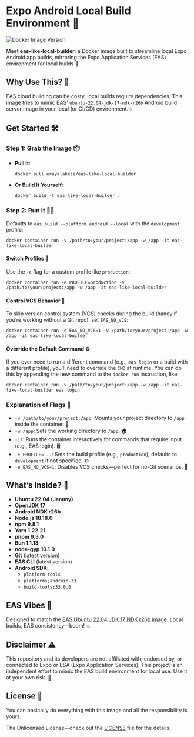 Expo Android Local Build Environment 🚀
=================================

![Docker Image Version](https://img.shields.io/docker/v/erayalakese/eas-like-local-builder?label=docker)

Meet **eas-like-local-builder**: a Docker image built to streamline local Expo Android app builds, mirroring the Expo Application Services (EAS) environment for local builds 🎯

Why Use This? 🤔
----------------

EAS cloud building can be costy, local builds require dependencies. This image tries to mimic EAS' [`ubuntu-22.04-jdk-17-ndk-r26b`](https://docs.expo.dev/build-reference/infrastructure/#ubuntu-2204-jdk-17-ndk-r26b-latest-sdk-51-sdk-52) Android build server image in your local (or CI/CD) environment.💥

Get Started 🛠️
---------------

### Step 1: Grab the Image 📦

*   **Pull It**:
    
        docker pull erayalakese/eas-like-local-builder
    
*   **Or Build It Yourself**:
    
        docker build -t eas-like-local-builder .
    

### Step 2: Run It 🏃‍♂️

Defaults to `eas build --platform android --local` with the `development` profile:

    docker container run -v /path/to/your/project:/app -w /app -it eas-like-local-builder

#### Switch Profiles 🔄

Use the `-e` flag for a custom profile like `production`:

    docker container run -e PROFILE=production -v /path/to/your/project:/app -w /app -it eas-like-local-builder

#### Control VCS Behavior 🚫

To skip version control system (VCS) checks during the build (handy if you’re working without a Git repo), set `EAS_NO_VCS`:

    docker container run -e EAS_NO_VCS=1 -v /path/to/your/project:/app -w /app -it eas-like-local-builder

#### Override the Default Command ⚙️

If you ever need to run a different command (e.g., `eas login` or a build with a different profile), you’ll need to override the `CMD` at runtime. You can do this by appending the new command to the `docker run` instruction, like:

    docker container run -v /path/to/your/project:/app -w /app -it eas-like-local-builder eas login

### Explanation of Flags 📜

*   `-v /path/to/your/project:/app`: Mounts your project directory to `/app` inside the container. 📂
*   `-w /app`: Sets the working directory to `/app`. 🏠
*   `-it`: Runs the container interactively for commands that require input (e.g., EAS login). 🖥️
*   `-e PROFILE=...`: Sets the build profile (e.g., `production`); defaults to `development` if not specified. ⚙️
*   `-e EAS_NO_VCS=1`: Disables VCS checks—perfect for no-Git scenarios. 🚫

What’s Inside? 🧰
-----------------

*   **Ubuntu 22.04 (Jammy)**
*   **OpenJDK 17**
*   **Android NDK r26b**
*   **Node.js 18.18.0**
*   **npm 9.8.1**
*   **Yarn 1.22.21**
*   **pnpm 9.3.0**
*   **Bun 1.1.13**
*   **node-gyp 10.1.0**
*   **Git** (latest version)
*   **EAS CLI** (latest version)
*   **Android SDK**:
    *   `platform-tools`
    *   `platforms;android-33`
    *   `build-tools;33.0.0`

EAS Vibes 🎉
------------

Designed to match the [EAS Ubuntu 22.04 JDK 17 NDK r26b image](https://docs.expo.dev/build-reference/infrastructure/#ubuntu-2204-jdk-17-ndk-r26b-latest-sdk-51-sdk-52). Local builds, EAS consistency—boom! 💥

Disclaimer ⚠️
-------------
This repository and its developers are not affiliated with, endorsed by, or connected to Expo or ESA (Expo Application Services). This project is an independent effort to mimic the EAS build environment for local use. Use it at your own risk. 🚧

License 📄
----------

You can basically do everything with this image and all the responsibility is yours.

The Unlicensed License—check out the [LICENSE](LICENSE) file for the details.
